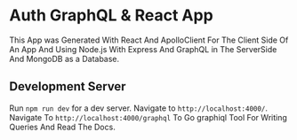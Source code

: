 # Auth GraphQL & React App
This App was Generated With React And ApolloClient For The Client Side Of An App And Using Node.js With Express And GraphQL in The ServerSide And MongoDB as a Database. 
## Development Server
Run `npm run dev` for a dev server. Navigate to `http://localhost:4000/`.
Navigate To `http://localhost:4000/graphql` To Go graphiql Tool For Writing Queries And Read The Docs.


